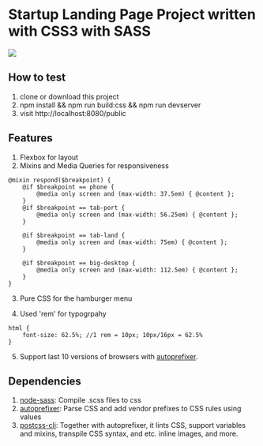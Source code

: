 # Startup Landing Page Project written with CSS3 with SASS

![](https://media.giphy.com/media/61ScR441CmXv6m8RAt/giphy.gif)

## How to test
1. clone or download this project
2. npm install && npm run build:css && npm run devserver
3. visit http://localhost:8080/public

## Features
1. Flexbox for layout
2. Mixins and Media Queries for responsiveness
```
@mixin respond($breakpoint) {
    @if $breakpoint == phone {
        @media only screen and (max-width: 37.5em) { @content };
    }
    @if $breakpoint == tab-port {
        @media only screen and (max-width: 56.25em) { @content };
    }

    @if $breakpoint == tab-land {
        @media only screen and (max-width: 75em) { @content };
    }

    @if $breakpoint == big-desktop {
        @media only screen and (max-width: 112.5em) { @content };
    }
}
```
3. Pure CSS for the hamburger menu


4. Used 'rem' for typogrpahy
```
html {
    font-size: 62.5%; //1 rem = 10px; 10px/16px = 62.5%
}
```

5. Support last 10 versions of browsers with [autoprefixer](https://github.com/postcss/autoprefixer). 


## Dependencies
1. [node-sass](https://github.com/sass/node-sass): Compile .scss files to css
2. [autoprefixer](https://github.com/postcss/autoprefixer): Parse CSS and add vendor prefixes to CSS rules using values
3. [postcss-cli](https://github.com/postcss/postcss-cli): Together with autoprefixer, it lints CSS, support variables and mixins, transpile CSS syntax, and etc. inline images, and more.

